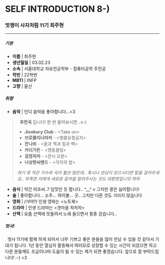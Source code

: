 # SELF INTRODUCTION 8-)
### 멋쟁이 사자처럼 11기 최주현
---
##### 기본
* __이름__  | 최주현
* __생년월일__ | 03.02.23
* __소속__ | 서울대학교 자유전공학부 - 컴퓨터공학 주전공
* __학번__  | 22학번
* __MBTI__ | INFP 
* __고향__ | 울산

##### 취향
* __음악__ | 인디 음악을 좋아합니다...<3
  
 > &nbsp;
 > __추천곡__ 입니다! 한 번 들어보시면...x-)
 > - __Jisokury Club__ - \<Take on>
 > - __브로콜리너마저__ - \<앵콜요청금지>
 > - __잔나비__ - \<꿈과 책과 힘과 벽>
 > - __카더가든__ - \<명동콜링>
 > - __검정치마__ - \<한시 오분>
 > - __나상현씨밴드__ - \<각자의 밤>
 >
 > _여기 못 적은 가수와 곡이 훨씬 많은데.. 혹시나 관심이 있으시다면 말을 걸어주세요.. 부족한 저에게 새로운 음악을 알려주시는 것도 대환영입니닷 하하_
 > &nbsp;

* __음식__ | 약간 아조씨..? 입맛인 듯 합니다.. \^__^ v 그치만 콩은 싫어합니다! 
* __술__ | 좋아합니다... 소주... 하이볼... 굿.. 그치만 다른 것도 가리지 않습니다
* __영화__ | _(아마?)_ 인생 영화는 \<노트북>
* __드라마__ | 인생 드라마는 \<갯마을 차차차>
* __산책__ | 요즘 산책에 맛들려서 노래 들으면서 종종 걷습니다..

##### 멋사!
&nbsp; 멋사 11기에 함께 하게 되어서 너무 기쁘고 좋은 분들을 많이 만날 수 있을 것 같아서 기대가 됩니다. 1년 동안 열심히 활동해서 여러모로 성장할 수 있는 시간이 되었으면 하고 다른 분들께도 조금이나마 도움이 될 수 있는 제가 되면 좋겠습니다. 앞으로 잘 부탁드립니다! :-) <3









